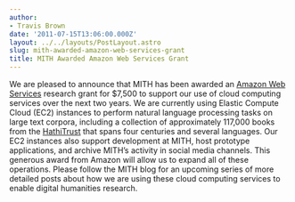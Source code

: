 ```yaml
---
author:
- Travis Brown
date: '2011-07-15T13:06:00.000Z'
layout: ../../layouts/PostLayout.astro
slug: mith-awarded-amazon-web-services-grant
title: MITH Awarded Amazon Web Services Grant
---
```


We are pleased to announce that MITH has been awarded an [Amazon Web Services](http://aws.amazon.com/) research grant for \$7,500 to support our use of cloud computing services over the next two years. We are currently using Elastic Compute Cloud (EC2) instances to perform natural language processing tasks on large text corpora, including a collection of approximately 117,000 books from the [HathiTrust](http://www.hathitrust.org/) that spans four centuries and several languages. Our EC2 instances also support development at MITH, host prototype applications, and archive MITH’s activity in social media channels. This generous award from Amazon will allow us to expand all of these operations. Please follow the MITH blog for an upcoming series of more detailed posts about how we are using these cloud computing services to enable digital humanities research.